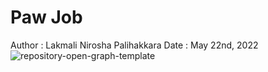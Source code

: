 # Paw Job



Author : Lakmali Nirosha Palihakkara
Date : May 22nd, 2022
![repository-open-graph-template](https://user-images.githubusercontent.com/106020901/169699991-c7ad6c94-89dc-4186-8b4f-6c0bbe59b5a8.png)
